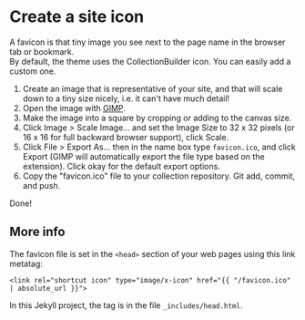 # Create a site icon

A favicon is that tiny image you see next to the page name in the browser tab or bookmark.  
By default, the theme uses the CollectionBuilder icon. 
You can easily add a custom one.

1. Create an image that is representative of your site, and that will scale down to a tiny size nicely, i.e. it can't have much detail!
2. Open the image with [GIMP](https://www.gimp.org/).
3. Make the image into a square by cropping or adding to the canvas size.
4. Click Image > Scale Image... and set the Image Size to 32 x 32 pixels (or 16 x 16 for full backward browser support), click Scale.
5. Click File > Export As... then in the name box type `favicon.ico`, and click Export (GIMP will automatically export the file type based on the extension). Click okay for the default export options.
6. Copy the "favicon.ico" file to your collection repository. Git add, commit, and push.

Done!

## More info

The favicon file is set in the `<head>` section of your web pages using this link metatag: 

`<link rel="shortcut icon" type="image/x-icon" href="{{ "/favicon.ico" | absolute_url }}">`

In this Jekyll project, the tag is in the file `_includes/head.html`.
